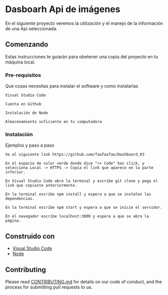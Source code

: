 # Dasboarh Api de imágenes

En el siguiente proyecto veremos la utilización y el manejo de la información de una Api seleccionada.

## Comenzando

Estas instrucciones te guiarán para obetener una copia del proyecto en tu máquina local.

### Pre-requisitos

Que cosas necesitas para instalar el software y como instalarlas

```
Visual Studio Code
```
```
Cuenta en Github
```
```
Instalación de Node
```
```
Almacenamiento suficiente en tu computadora
```

### Instalación

Ejemplos y paso a paso

```
Ve al siguiente link https://github.com/faofaofao/Dashboard_03
```

```
En el espacio de color verde donde dice "<> Code" haz click, y selecciona Local -> HTTPS -> Copia el link que aparece en la parte inferior.
```

```
En Visual Studio Code abre la terminal y escribe git clone y pega el link que copiaste anteriormente.
```

```
En la terminal escribe npm install y espera a que se instalen las dependencias.
```

```
En la terminal escribe npm start y espera a que se inicie el servidor. 
```

```
En el navegador escribe localhost:3000 y espera a que se abra la página. 
```
## Construido con

* [Visual Studio Code](https://code.visualstudio.com/)
* [Node](https://nodejs.org/en/download)

## Contributing

Please read [CONTRIBUTING.md](https://gist.github.com/PurpleBooth/b24679402957c63ec426) for details on our code of conduct, and the process for submitting pull requests to us.